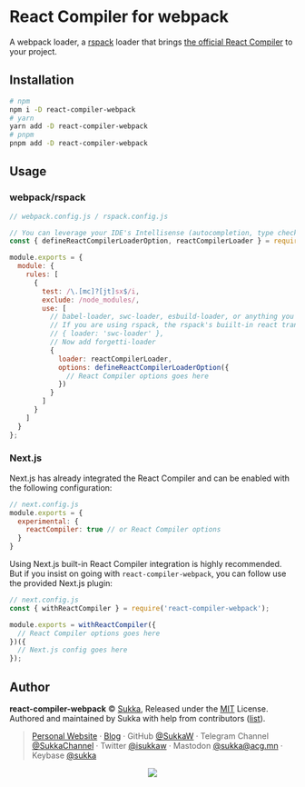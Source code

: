 # React Compiler for webpack

A webpack loader, a [rspack](https://www.rspack.dev/) loader that brings [the official React Compiler](https://react.dev/learn/react-compiler) to your project.

## Installation

```bash
# npm
npm i -D react-compiler-webpack
# yarn
yarn add -D react-compiler-webpack
# pnpm
pnpm add -D react-compiler-webpack
```

## Usage

### webpack/rspack

```js
// webpack.config.js / rspack.config.js

// You can leverage your IDE's Intellisense (autocompletion, type check, etc.) with the helper function `defineReactCompilerLoaderOption`:
const { defineReactCompilerLoaderOption, reactCompilerLoader } = require('react-compiler-webpack');

module.exports = {
  module: {
    rules: [
      {
        test: /\.[mc]?[jt]sx$/i,
        exclude: /node_modules/,
        use: [
          // babel-loader, swc-loader, esbuild-loader, or anything you like to transpile JSX should go here.
          // If you are using rspack, the rspack's buiilt-in react transformation is sufficient.
          // { loader: 'swc-loader' },
          // Now add forgetti-loader
          {
            loader: reactCompilerLoader,
            options: defineReactCompilerLoaderOption({
              // React Compiler options goes here
            })
          }
        ]
      }
    ]
  }
};
```

### Next.js

Next.js has already integrated the React Compiler and can be enabled with the following configuration:

```js
// next.config.js
module.exports = {
  experimental: {
    reactCompiler: true // or React Compiler options
  }
}
```

Using Next.js built-in React Compiler integration is highly recommended. But if you insist on going with `react-compiler-webpack`, you can follow use the provided Next.js plugin:

```js
// next.config.js
const { withReactCompiler } = require('react-compiler-webpack');

module.exports = withReactCompiler({
  // React Compiler options goes here
})({
  // Next.js config goes here
});
```

## Author

**react-compiler-webpack** © [Sukka](https://github.com/SukkaW), Released under the [MIT](./LICENSE) License.<br>
Authored and maintained by Sukka with help from contributors ([list](https://github.com/SukkaW/react-compiler-webpack/graphs/contributors)).

> [Personal Website](https://skk.moe) · [Blog](https://blog.skk.moe) · GitHub [@SukkaW](https://github.com/SukkaW) · Telegram Channel [@SukkaChannel](https://t.me/SukkaChannel) · Twitter [@isukkaw](https://twitter.com/isukkaw) · Mastodon [@sukka@acg.mn](https://acg.mn/@sukka) · Keybase [@sukka](https://keybase.io/sukka)

<p align="center">
  <a href="https://github.com/sponsors/SukkaW/">
    <img src="https://sponsor.cdn.skk.moe/sponsors.svg"/>
  </a>
</p>
